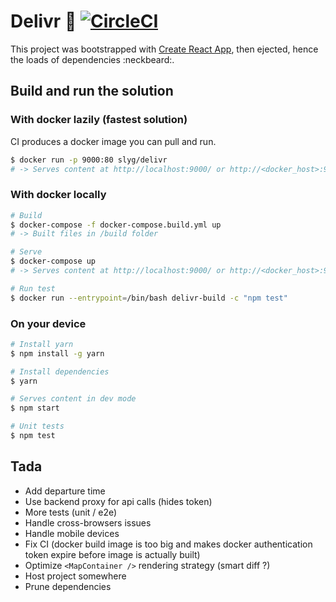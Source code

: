 # Delivr :truck: [![CircleCI](https://circleci.com/gh/slyg/delivr.svg?style=svg)](https://circleci.com/gh/slyg/delivr)

This project was bootstrapped with [Create React App](https://github.com/facebookincubator/create-react-app), then ejected, hence the loads of dependencies :neckbeard:.

## Build and run the solution

### With docker lazily (fastest solution)

CI produces a docker image you can pull and run.

```sh
$ docker run -p 9000:80 slyg/delivr
# -> Serves content at http://localhost:9000/ or http://<docker_host>:9000/
```

### With docker locally

```sh
# Build
$ docker-compose -f docker-compose.build.yml up
# -> Built files in /build folder

# Serve
$ docker-compose up
# -> Serves content at http://localhost:9000/ or http://<docker_host>:9000/

# Run test
$ docker run --entrypoint=/bin/bash delivr-build -c "npm test"
```

### On your device

```sh
# Install yarn
$ npm install -g yarn

# Install dependencies
$ yarn

# Serves content in dev mode
$ npm start

# Unit tests
$ npm test
```

## Tada

- Add departure time
- Use backend proxy for api calls (hides token)
- More tests (unit / e2e)
- Handle cross-browsers issues
- Handle mobile devices
- Fix CI (docker build image is too big and makes docker authentication token expire before image is actually built)
- Optimize `<MapContainer />` rendering strategy (smart diff ?)
- Host project somewhere
- Prune dependencies
